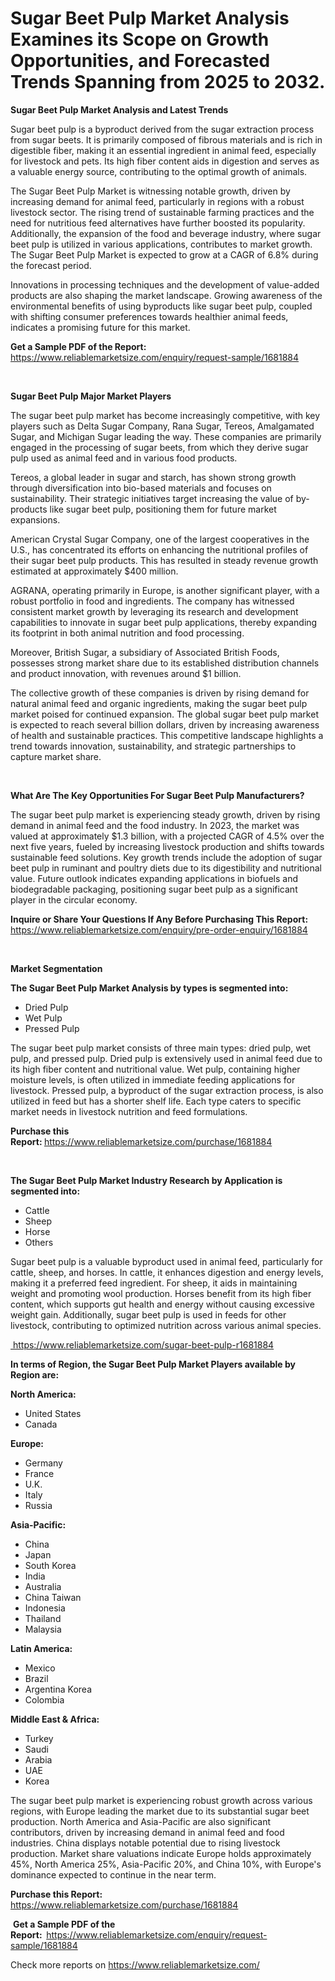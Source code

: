 <p><h1>Sugar Beet Pulp Market Analysis Examines its Scope on Growth Opportunities, and Forecasted Trends Spanning from 2025 to 2032.</h1></p><p><strong>Sugar Beet Pulp Market Analysis and Latest Trends</strong></p>
<p><p>Sugar beet pulp is a byproduct derived from the sugar extraction process from sugar beets. It is primarily composed of fibrous materials and is rich in digestible fiber, making it an essential ingredient in animal feed, especially for livestock and pets. Its high fiber content aids in digestion and serves as a valuable energy source, contributing to the optimal growth of animals.</p><p>The Sugar Beet Pulp Market is witnessing notable growth, driven by increasing demand for animal feed, particularly in regions with a robust livestock sector. The rising trend of sustainable farming practices and the need for nutritious feed alternatives have further boosted its popularity. Additionally, the expansion of the food and beverage industry, where sugar beet pulp is utilized in various applications, contributes to market growth. The Sugar Beet Pulp Market is expected to grow at a CAGR of 6.8% during the forecast period. </p><p>Innovations in processing techniques and the development of value-added products are also shaping the market landscape. Growing awareness of the environmental benefits of using byproducts like sugar beet pulp, coupled with shifting consumer preferences towards healthier animal feeds, indicates a promising future for this market.</p></p>
<p><strong>Get a Sample PDF of the Report:&nbsp;</strong> <a href="https://www.reliablemarketsize.com/enquiry/request-sample/1681884?utm_campaign=2944&utm_medium=2&utm_source=Github&utm_content=ia&utm_term=25032025&utm_id=sugar-beet-pulp">https://www.reliablemarketsize.com/enquiry/request-sample/1681884</a></p>
<p>&nbsp;</p>
<p><strong>Sugar Beet Pulp Major Market Players</strong></p>
<p><p>The sugar beet pulp market has become increasingly competitive, with key players such as Delta Sugar Company, Rana Sugar, Tereos, Amalgamated Sugar, and Michigan Sugar leading the way. These companies are primarily engaged in the processing of sugar beets, from which they derive sugar pulp used as animal feed and in various food products.</p><p>Tereos, a global leader in sugar and starch, has shown strong growth through diversification into bio-based materials and focuses on sustainability. Their strategic initiatives target increasing the value of by-products like sugar beet pulp, positioning them for future market expansions.</p><p>American Crystal Sugar Company, one of the largest cooperatives in the U.S., has concentrated its efforts on enhancing the nutritional profiles of their sugar beet pulp products. This has resulted in steady revenue growth estimated at approximately $400 million. </p><p>AGRANA, operating primarily in Europe, is another significant player, with a robust portfolio in food and ingredients. The company has witnessed consistent market growth by leveraging its research and development capabilities to innovate in sugar beet pulp applications, thereby expanding its footprint in both animal nutrition and food processing.</p><p>Moreover, British Sugar, a subsidiary of Associated British Foods, possesses strong market share due to its established distribution channels and product innovation, with revenues around $1 billion. </p><p>The collective growth of these companies is driven by rising demand for natural animal feed and organic ingredients, making the sugar beet pulp market poised for continued expansion. The global sugar beet pulp market is expected to reach several billion dollars, driven by increasing awareness of health and sustainable practices. This competitive landscape highlights a trend towards innovation, sustainability, and strategic partnerships to capture market share.</p></p>
<p>&nbsp;</p>
<p><strong>What Are The Key Opportunities For Sugar Beet Pulp Manufacturers?</strong></p>
<p><p>The sugar beet pulp market is experiencing steady growth, driven by rising demand in animal feed and the food industry. In 2023, the market was valued at approximately $1.3 billion, with a projected CAGR of 4.5% over the next five years, fueled by increasing livestock production and shifts towards sustainable feed solutions. Key growth trends include the adoption of sugar beet pulp in ruminant and poultry diets due to its digestibility and nutritional value. Future outlook indicates expanding applications in biofuels and biodegradable packaging, positioning sugar beet pulp as a significant player in the circular economy.</p></p>
<p><strong>Inquire or Share Your Questions If Any Before Purchasing This Report:</strong> <a href="https://www.reliablemarketsize.com/enquiry/pre-order-enquiry/1681884?utm_campaign=2944&utm_medium=2&utm_source=Github&utm_content=ia&utm_term=25032025&utm_id=sugar-beet-pulp">https://www.reliablemarketsize.com/enquiry/pre-order-enquiry/1681884</a></p>
<p>&nbsp;</p>
<p><strong>Market Segmentation</strong></p>
<p><strong>The Sugar Beet Pulp Market Analysis by types is segmented into:</strong></p>
<p><ul><li>Dried Pulp</li><li>Wet Pulp</li><li>Pressed Pulp</li></ul></p>
<p><p>The sugar beet pulp market consists of three main types: dried pulp, wet pulp, and pressed pulp. Dried pulp is extensively used in animal feed due to its high fiber content and nutritional value. Wet pulp, containing higher moisture levels, is often utilized in immediate feeding applications for livestock. Pressed pulp, a byproduct of the sugar extraction process, is also utilized in feed but has a shorter shelf life. Each type caters to specific market needs in livestock nutrition and feed formulations.</p></p>
<p><strong>Purchase this Report:&nbsp;</strong><a href="https://www.reliablemarketsize.com/purchase/1681884?utm_campaign=2944&utm_medium=2&utm_source=Github&utm_content=ia&utm_term=25032025&utm_id=sugar-beet-pulp">https://www.reliablemarketsize.com/purchase/1681884</a></p>
<p>&nbsp;</p>
<p><strong>The Sugar Beet Pulp Market Industry Research by Application is segmented into:</strong></p>
<p><ul><li>Cattle</li><li>Sheep</li><li>Horse</li><li>Others</li></ul></p>
<p><p>Sugar beet pulp is a valuable byproduct used in animal feed, particularly for cattle, sheep, and horses. In cattle, it enhances digestion and energy levels, making it a preferred feed ingredient. For sheep, it aids in maintaining weight and promoting wool production. Horses benefit from its high fiber content, which supports gut health and energy without causing excessive weight gain. Additionally, sugar beet pulp is used in feeds for other livestock, contributing to optimized nutrition across various animal species.</p></p>
<p><a href="https://www.reliablemarketsize.com/sugar-beet-pulp-r1681884?utm_campaign=2944&utm_medium=2&utm_source=Github&utm_content=ia&utm_term=25032025&utm_id=sugar-beet-pulp">&nbsp;https://www.reliablemarketsize.com/sugar-beet-pulp-r1681884</a></p>
<p><strong>In terms of Region, the Sugar Beet Pulp Market Players available by Region are:</strong></p>
<p>
    <p> <strong> North America: </strong>
        <ul>
            <li>United States</li>
            <li>Canada</li>
        </ul>
        </p> 
    <p> <strong> Europe: </strong>
        <ul>
            <li>Germany</li>
            <li>France</li>
            <li>U.K.</li>
            <li>Italy</li>
            <li>Russia</li>
        </ul>
        </p> 
    <p> <strong> Asia-Pacific: </strong>
        <ul>
            <li>China</li>
            <li>Japan</li>
            <li>South Korea</li>
            <li>India</li>
            <li>Australia</li>
            <li>China Taiwan</li>
            <li>Indonesia</li>
            <li>Thailand</li>
            <li>Malaysia</li>
        </ul>
        </p> 
    <p> <strong> Latin America: </strong>
        <ul>
            <li>Mexico</li>
            <li>Brazil</li>
            <li>Argentina Korea</li>
            <li>Colombia</li>
        </ul>
        </p> 
    <p> <strong> Middle East & Africa: </strong>
        <ul>
            <li>Turkey</li>
            <li>Saudi</li>
            <li>Arabia</li>
            <li>UAE</li>
            <li>Korea</li>
        </ul>
    </p>
    </p>
<p><p>The sugar beet pulp market is experiencing robust growth across various regions, with Europe leading the market due to its substantial sugar beet production. North America and Asia-Pacific are also significant contributors, driven by increasing demand in animal feed and food industries. China displays notable potential due to rising livestock production. Market share valuations indicate Europe holds approximately 45%, North America 25%, Asia-Pacific 20%, and China 10%, with Europe's dominance expected to continue in the near term.</p></p>
<p><strong>Purchase this Report: </strong><a href="https://www.reliablemarketsize.com/purchase/1681884?utm_campaign=2944&utm_medium=2&utm_source=Github&utm_content=ia&utm_term=25032025&utm_id=sugar-beet-pulp">https://www.reliablemarketsize.com/purchase/1681884</a></p>
<p>&nbsp;<strong>Get a Sample PDF of the Report:&nbsp;&nbsp;</strong><a href="https://www.reliablemarketsize.com/enquiry/request-sample/1681884?utm_campaign=2944&utm_medium=2&utm_source=Github&utm_content=ia&utm_term=25032025&utm_id=sugar-beet-pulp">https://www.reliablemarketsize.com/enquiry/request-sample/1681884</a></p>
<p><strong></strong></p>
<p>Check more reports on <a href="https://www.reliablemarketsize.com/?utm_campaign=2944&utm_medium=2&utm_source=Github&utm_content=ia&utm_term=25032025&utm_id=sugar-beet-pulp">https://www.reliablemarketsize.com/</a></p>